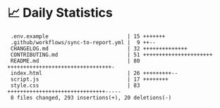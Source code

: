 # 📈 Daily Statistics

     .env.example                         | 15 +++++++
     .github/workflows/sync-to-report.yml |  9 ++--
     CHANGELOG.md                         | 32 ++++++++++++++
     CONTRIBUTING.md                      | 51 ++++++++++++++++++++++
     README.md                            | 80 +++++++++++++++++++++++++++++++++-
     index.html                           | 26 +++++++++--
     script.js                            | 17 ++++++++
     style.css                            | 83 +++++++++++++++++++++++++++++++-----
     8 files changed, 293 insertions(+), 20 deletions(-)
